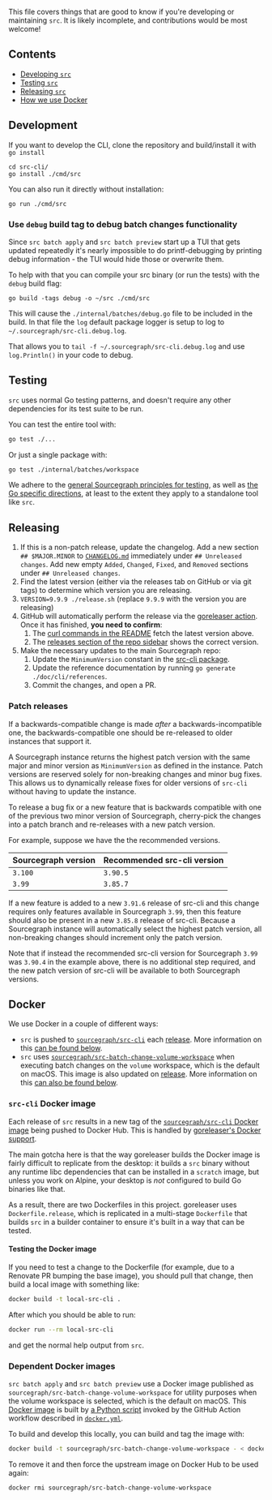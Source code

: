 This file covers things that are good to know if you're developing or maintaining `src`. It is likely incomplete, and contributions would be most welcome!

## Contents

* [Developing `src`](#development)
* [Testing `src`](#testing)
* [Releasing `src`](#releasing)
* [How we use Docker](#docker)

## Development

If you want to develop the CLI, clone the repository and build/install it with `go install`

```
cd src-cli/
go install ./cmd/src
```

You can also run it directly without installation:

```
go run ./cmd/src
```

### Use `debug` build tag to debug batch changes functionality

Since `src batch apply` and `src batch preview` start up a TUI that gets updated repeatedly it's nearly impossible to do printf-debugging by printing debug information - the TUI would hide those or overwrite them.

To help with that you can compile your src binary (or run the tests) with the `debug` build flag:

```
go build -tags debug -o ~/src ./cmd/src
```

This will cause the `./internal/batches/debug.go` file to be included in the build. In that file the `log` default package logger is setup to log to `~/.sourcegraph/src-cli.debug.log`.

That allows you to `tail -f ~/.sourcegraph/src-cli.debug.log` and use `log.Println()` in your code to debug.

## Testing

`src` uses normal Go testing patterns, and doesn't require any other dependencies for its test suite to be run.

You can test the entire tool with:

```sh
go test ./...
```

Or just a single package with:

```sh
go test ./internal/batches/workspace
```

We adhere to the [general Sourcegraph principles for testing](https://docs.sourcegraph.com/dev/background-information/testing_principles), as well as [the Go specific directions](https://docs.sourcegraph.com/dev/background-information/languages/testing_go_code), at least to the extent they apply to a standalone tool like `src`.

## Releasing

1.  If this is a non-patch release, update the changelog. Add a new section `## $MAJOR.MINOR` to [`CHANGELOG.md`](https://github.com/sourcegraph/src-cli/blob/main/CHANGELOG.md#unreleased) immediately under `## Unreleased changes`. Add new empty `Added`, `Changed`, `Fixed`, and `Removed` sections under `## Unreleased changes`.
2.  Find the latest version (either via the releases tab on GitHub or via git tags) to determine which version you are releasing.
3.  `VERSION=9.9.9 ./release.sh` (replace `9.9.9` with the version you are releasing)
4.  GitHub will automatically perform the release via the [goreleaser action](https://github.com/sourcegraph/src-cli/actions?query=workflow%3AGoreleaser). Once it has finished, **you need to confirm**:
    1. The [curl commands in the README](README.markdown#installation) fetch the latest version above.
    2. The [releases section of the repo sidebar](https://github.com/sourcegraph/src-cli) shows the correct version.
5.  Make the necessary updates to the main Sourcegraph repo:
    1. Update the `MinimumVersion` constant in the [src-cli package](https://github.com/sourcegraph/sourcegraph/tree/main/internal/src-cli/consts.go).
    2. Update the reference documentation by running `go generate ./doc/cli/references`.
    3. Commit the changes, and open a PR.

### Patch releases

If a backwards-compatible change is made _after_ a backwards-incompatible one, the backwards-compatible one should be re-released to older instances that support it.

A Sourcegraph instance returns the highest patch version with the same major and minor version as `MinimumVersion` as defined in the instance. Patch versions are reserved solely for non-breaking changes and minor bug fixes. This allows us to dynamically release fixes for older versions of `src-cli` without having to update the instance.

To release a bug fix or a new feature that is backwards compatible with one of the previous two minor version of Sourcegraph, cherry-pick the changes into a patch branch and re-releases with a new patch version. 

For example, suppose we have the the recommended versions.

| Sourcegraph version | Recommended src-cli version |
| ------------------- | --------------------------- | 
| `3.100`             | `3.90.5`                    |
| `3.99`              | `3.85.7`                    |

If a new feature is added to a new `3.91.6` release of src-cli and this change requires only features available in Sourcegraph `3.99`, then this feature should also be present in a new `3.85.8` release of src-cli. Because a Sourcegraph instance will automatically select the highest patch version, all non-breaking changes should increment only the patch version. 

Note that if instead the recommended src-cli version for Sourcegraph `3.99` was `3.90.4` in the example above, there is no additional step required, and the new patch version of src-cli will be available to both Sourcegraph versions.

## Docker

We use Docker in a couple of different ways:

* `src` is pushed to [`sourcegraph/src-cli`](https://hub.docker.com/r/sourcegraph/src-cli) each [release](#releasing). More information on this [can be found below](#src-cli-docker-image).
* `src` uses [`sourcegraph/src-batch-change-volume-workspace`](https://hub.docker.com/r/sourcegraph/src-batch-change-volume-workspace) when executing batch changes on the `volume` workspace, which is the default on macOS. This image is also updated  on [release](#releasing). More information on this [can also be found below](#dependent-docker-images).

### `src-cli` Docker image

Each release of `src` results in a new tag of the [`sourcegraph/src-cli` Docker image](https://hub.docker.com/r/sourcegraph/src-cli) being pushed to Docker Hub. This is handled by [goreleaser's Docker support](https://goreleaser.com/customization/docker/).

The main gotcha here is that the way goreleaser builds the Docker image is fairly difficult to replicate from the desktop: it builds a `src` binary without any runtime libc dependencies that can be installed in a `scratch` image, but unless you work on Alpine, your desktop is _not_ configured to build Go binaries like that.

As a result, there are two Dockerfiles in this project. goreleaser uses `Dockerfile.release`, which is replicated in a multi-stage `Dockerfile` that builds `src` in a builder container to ensure it's built in a way that can be tested.

#### Testing the Docker image

If you need to test a change to the Dockerfile (for example, due to a Renovate PR bumping the base image), you should pull that change, then build a local image with something like:

```bash
docker build -t local-src-cli .
```

After which you should be able to run:

```bash
docker run --rm local-src-cli
```

and get the normal help output from `src`.

### Dependent Docker images

`src batch apply` and `src batch preview` use a Docker image published as `sourcegraph/src-batch-change-volume-workspace` for utility purposes when the volume workspace is selected, which is the default on macOS. This [Docker image](./docker/batch-change-volume-workspace/Dockerfile) is built by [a Python script](./docker/batch-change-volume-workspace/push.py) invoked by the GitHub Action workflow described in [`docker.yml`](.github/workflows/docker.yml).

To build and develop this locally, you can build and tag the image with:

```sh
docker build -t sourcegraph/src-batch-change-volume-workspace - < docker/batch-change-volume-workspace/Dockerfile
```

To remove it and then force the upstream image on Docker Hub to be used again:

```sh
docker rmi sourcegraph/src-batch-change-volume-workspace
```
